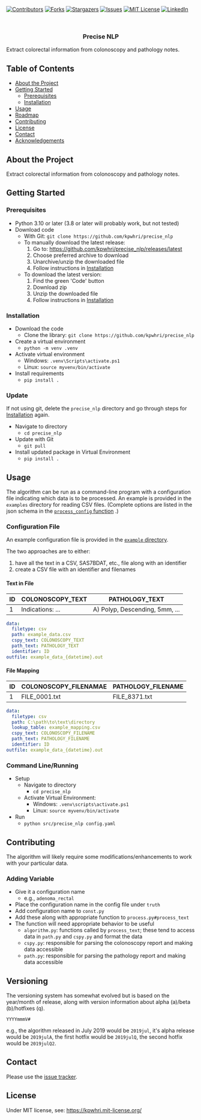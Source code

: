 [![Contributors][contributors-shield]][contributors-url]
[![Forks][forks-shield]][forks-url]
[![Stargazers][stars-shield]][stars-url]
[![Issues][issues-shield]][issues-url]
[![MIT License][license-shield]][license-url]
[![LinkedIn][linkedin-shield]][linkedin-url]



<!-- PROJECT LOGO -->
<br />
<div>
  <p>
    <a href="https://github.com/kpwhri/precise_nlp">
      <!-- img src="images/logo.png" alt="Logo"-->
    </a>
  </p>

<h3 align="center">Precise NLP</h3>

  <p>
    Extract colorectal information from colonoscopy and pathology notes.
  </p>
</div>


<!-- TABLE OF CONTENTS -->

## Table of Contents

* [About the Project](#about-the-project)
* [Getting Started](#getting-started)
    * [Prerequisites](#prerequisites)
    * [Installation](#installation)
* [Usage](#usage)
* [Roadmap](#roadmap)
* [Contributing](#contributing)
* [License](#license)
* [Contact](#contact)
* [Acknowledgements](#acknowledgements)

## About the Project

Extract colorectal information from colonoscopy and pathology notes.

## Getting Started

### Prerequisites

* Python 3.10 or later (3.8 or later will probably work, but not tested)
* Download code
    * With Git: `git clone https://github.com/kpwhri/precise_nlp`
    * To manually download the latest release:
        1. Go to: https://github.com/kpwhri/precise_nlp/releases/latest
        2. Choose preferred archive to download
        3. Unarchive/unzip the downloaded file
        4. Follow instructions in [Installation](#installation)
    * To download the latest version:
        1. Find the green 'Code' button
        2. Download zip
        3. Unzip the downloaded file
        4. Follow instructions in [Installation](#installation)

### Installation

* Download the code
    * Clone the library: `git clone https://github.com/kpwhri/precise_nlp`
* Create a virtual environment
    * `python -m venv .venv`
* Activate virtual environment
    * Windows: `.venv\Scripts\activate.ps1`
    * Linux: `source myvenv/bin/activate`
* Install requirements
    * `pip install .`

### Update

If not using git, delete the `precise_nlp` directory and go through steps for [Installation](#installation) again.

* Navigate to directory
    * `cd precise_nlp`
* Update with Git
    * `git pull`
* Install updated package in Virtual Environment
    * `pip install .`

## Usage

The algorithm can be run as a command-line program with a configuration file indicating which data is to be processed.
An example is provided in the `examples` directory for reading CSV files. (Complete options are listed in the json
schema in
the [`process_config` function](https://github.com/kpwhri/precise_nlp/blob/5da5389a73c650e1643c025974e1f2d28fc95013/src/precise_nlp/process.py#L444)
.)

### Configuration File

An example configuration file is provided in
the [`example` directory](https://github.com/kpwhri/precise_nlp/tree/master/example).

The two approaches are to either:

1. have all the text in a CSV, SAS7BDAT, etc., file along with an identifier
2. create a CSV file with an identifier and filenames

#### Text in File

| ID  | COLONOSCOPY_TEXT | PATHOLOGY_TEXT                 |
|-----|------------------|--------------------------------|
| 1 | Indications: ... | A) Polyp, Descending, 5mm, ... |

```yaml
data:
  filetype: csv
  path: example_data.csv
  cspy_text: COLONOSCOPY_TEXT
  path_text: PATHOLOGY_TEXT
  identifier: ID
outfile: example_data_{datetime}.out
```

#### File Mapping

| ID  | COLONOSCOPY_FILENAMAE | PATHOLOGY_FILENAME |
|-----|-----------------------|-------------------|
| 1   | FILE_0001.txt         | FILE_8371.txt     |

```yaml
data:
  filetype: csv
  path: C:\path\to\text\directory
  lookup_table: example_mapping.csv
  cspy_text: COLONOSCOPY_FILENAME
  path_text: PATHOLOGY_FILENAME
  identifier: ID
outfile: example_data_{datetime}.out
```

### Command Line/Running

* Setup
    * Navigate to directory
        * `cd precise_nlp`
    * Activate Virtual Environment:
        * Windows: `.venv\scripts\activate.ps1`
        * Linux: `source myvenv/bin/activate`
* Run
    * `python src/precise_nlp config.yaml`

## Contributing

The algorithm will likely require some modifications/enhancements to work with your particular data.

### Adding Variable

* Give it a configuration name
    * e.g., `adenoma_rectal`
* Place the configuration name in the config file under `truth`
* Add configuration name to `const.py`
* Add these along with appropriate function to `process.py#process_text`
* The function will need appropriate behavior to be useful
    * `algorithm.py`: functions called by `process_text`; these tend to access data in `path.py` and `cspy.py` and
      format the data
    * `cspy.py`: responsible for parsing the colonoscopy report and making data accessible
    * `path.py`: responsible for parsing the pathology report and making data accessible

## Versioning

The versioning system has somewhat evolved but is based on the year/month of release, along with version information
about alpha (a)/beta (b)/hotfixes (q).

`YYYYmmmV#`

e.g., the algorithm released in July 2019 would be `2019jul`, it's alpha release would be `2019julA`, the first hotfix
would be `2019julQ`, the second hotfix would be `2019julQ2`.

## Contact

Please use the [issue tracker](https://github.com/kpwhri/precise_nlp/issues).

## License

Under MIT license, see: https://kpwhri.mit-license.org/


[contributors-shield]: https://img.shields.io/github/contributors/kpwhri/precise_nlp.svg?style=flat-square

[contributors-url]: https://github.com/kpwhri/precise_nlp/graphs/contributors

[forks-shield]: https://img.shields.io/github/forks/kpwhri/precise_nlp.svg?style=flat-square

[forks-url]: https://github.com/kpwhri/precise_nlp/network/members

[stars-shield]: https://img.shields.io/github/stars/kpwhri/precise_nlp.svg?style=flat-square

[stars-url]: https://github.com/kpwhri/precise_nlp/stargazers

[issues-shield]: https://img.shields.io/github/issues/kpwhri/precise_nlp.svg?style=flat-square

[issues-url]: https://github.com/kpwhri/precise_nlp/issues

[license-shield]: https://img.shields.io/github/license/kpwhri/precise_nlp.svg?style=flat-square

[license-url]: https://kpwhri.mit-license.org/

[linkedin-shield]: https://img.shields.io/badge/-LinkedIn-black.svg?style=flat-square&logo=linkedin&colorB=555

[linkedin-url]: https://www.linkedin.com/company/kaiserpermanentewashingtonresearch
